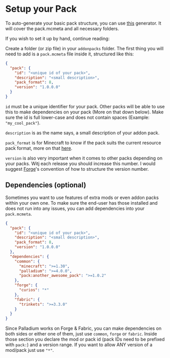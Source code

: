 # Setup your Pack
To auto-generate your basic pack structure, you can use [this](https://squirrelcontrol.threetag.net/template-generator) generator. It will cover the pack.mcmeta and all necessary folders.

If you wish to set it up by hand, continue reading:

Create a folder (or zip file) in your `addonpacks` folder. The first thing you will need to add is a `pack.mcmeta` file inside it, structured like this:

```json
{
  "pack": {
    "id": "<unique id of your pack>",
    "description": "<small description>",
    "pack_format": 8,
    "version": "1.0.0.0"
  }
}
```

`id` must be a unique identifier for your pack. Other packs will be able to use this to make dependencies on your pack (More on that down below). Make sure the id is full lower-case and does not contain spaces (Example: `"my_cool_pack"`).

`description` is as the name says, a small description of your addon pack.

`pack_format` is for Minecraft to know if the pack suits the current resource pack format, more on that [here](https://minecraft.fandom.com/wiki/Pack_format).

`version` is also very important when it comes to other packs depending on your packs. Witj each release you should increase this number. I would suggest [Forge](https://forge.gemwire.uk/wiki/Semantic_Versioning)'s convention of how to structure the version number.

## Dependencies (optional)
Sometimes you want to use features of extra mods or even addon packs within your own one. To make sure the end-user has those installed and does not run into any issues, you can add dependencies into your `pack.mcmeta`.

```json
{
  "pack": {
    "id": "<unique id of your pack>",
    "description": "<small description>",
    "pack_format": 8,
    "version": "1.0.0.0"
  },
  "dependencies": {
    "common": {
      "minecraft": ">=1.30",
      "palladium": ">=4.0.0",
      "pack:another_awesome_pack": ">=1.0.2"
    },
    "forge": {
      "curios": "*"
    },
    "fabric": {
      "trinkets": ">=3.3.0"
    }
  }
}
```

Since Palladium works on Forge & Fabric, you can make dependencies on both sides or either one of them, just use `common`, `forge` or `fabric`. Inside those section you declare the mod or pack id (pack IDs need to be prefixed with `pack:`) and a version range. If you want to allow ANY version of a mod/pack just use `"*"`.